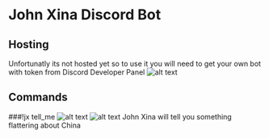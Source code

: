 # John Xina Discord Bot

## Hosting
Unfortunatly its not hosted yet so to use it you will need to get your own bot with token from Discord Developer Panel
![alt text](https://i.postimg.cc/j2Ww4j0b/obraz.png)
## Commands
###!jx tell_me
![alt text](https://postimg.cc/gallery/rdjLJLF)
![alt text](https://i.postimg.cc/Hnhp300Z/obraz.png)
John Xina will tell you something flattering about China
